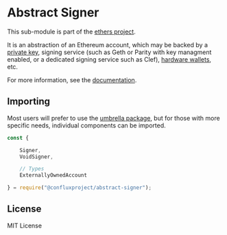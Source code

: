 Abstract Signer
===============

This sub-module is part of the [ethers project](https://github.com/ethers-io/ethers.js).

It is an abstraction of an Ethereum account, which may be backed by a [private key](https://www.npmjs.com/package/@confluxproject/wallet),
signing service (such as Geth or Parity with key managment enabled, or a
dedicated signing service such as Clef),
[hardware wallets](https://www.npmjs.com/package/@confluxproject/hardware-wallets), etc.

For more information, see the [documentation](https://docs.ethers.io/v5/api/signer/).

Importing
---------

Most users will prefer to use the [umbrella package](https://www.npmjs.com/package/ethers),
but for those with more specific needs, individual components can be imported.

```javascript
const {

    Signer,
    VoidSigner,

    // Types
    ExternallyOwnedAccount

} = require("@confluxproject/abstract-signer");
```

License
-------

MIT License
